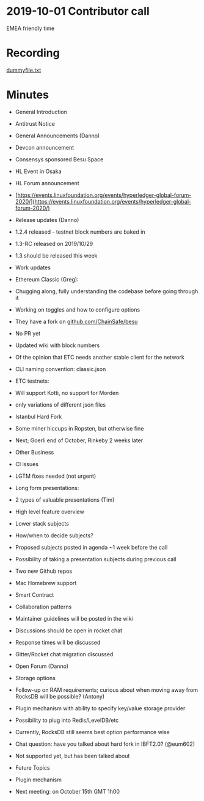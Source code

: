 # 2019-10-01 Contributor call

EMEA friendly time

# Recording

[dummyfile.txt](#)

# Minutes

- General Introduction
- Antitrust Notice

- General Announcements (Danno)
- Devcon announcement
- Consensys sponsored Besu Space
- HL Event in Osaka
- HL Forum announcement
- [https://events.linuxfoundation.org/events/hyperledger-global-forum-2020/](https://events.linuxfoundation.org/events/hyperledger-global-forum-2020/)
- Release updates (Danno)
- 1.2.4 released - testnet block numbers are baked in
- 1.3-RC released on 2019/10/29
- 1.3 should be released this week
- Work updates
- Ethereum Classic (Greg): 
- Chugging along, fully understanding the codebase before going through it
- Working on toggles and how to configure options
- They have a fork on [github.com/ChainSafe/besu](http://github.com/ChainSafe/besu)
- No PR yet
- Updated wiki with block numbers
- Of the opinion that ETC needs another stable client for the network
- CLI naming convention: classic.json
- ETC testnets: 
- Will support Kotti, no support for Morden
- only variations of different json files
- Istanbul Hard Fork
- Some miner hiccups in Ropsten, but otherwise fine
- Next; Goerli end of October, Rinkeby 2 weeks later
- Other Business
- CI issues
- LGTM fixes needed (not urgent)
- Long form presentations:
- 2 types of valuable presentations (Tim)
- High level feature overview
- Lower stack subjects
- How/when to decide subjects?
- Proposed subjects posted in agenda ~1 week before the call
- Possibility of taking a presentation subjects during previous call
- Two new Github repos
- Mac Homebrew support
- Smart Contract
- Collaboration patterns
- Maintainer guidelines will be posted in the wiki
- Discussions should be open in rocket chat
- Response times will be discussed
- Gitter/Rocket chat migration discussed
- Open Forum (Danno)
- Storage options
- Follow-up on RAM requirements; curious about when moving away from RocksDB will be possible? (Antony)
- Plugin mechanism with ability to specify key/value storage provider
- Possibility to plug into Redis/LevelDB/etc
- Currently, RocksDB still seems best option performance wise
- Chat question: have you talked about hard fork in IBFT2.0? (@eum602)
- Not supported yet, but has been talked about
- Future Topics
- Plugin mechanism
- Next meeting: on October 15th GMT 1h00